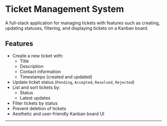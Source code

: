 # Ticket Management System

A full-stack application for managing tickets with features such as creating, updating statuses, filtering, and displaying tickets on a Kanban board.

## Features

- Create a new ticket with:
  - Title
  - Description
  - Contact information
  - Timestamps (created and updated)
- Update ticket status (`Pending`, `Accepted`, `Resolved`, `Rejected`)
- List and sort tickets by:
  - Status
  - Latest updates
- Filter tickets by status
- Prevent deletion of tickets
- Aesthetic and user-friendly Kanban board UI

---

